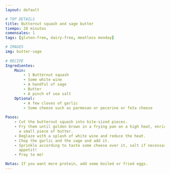 ```yaml
---
layout: default

# TOP DETAILS
title: Butternut squash and sage butter
tiempo: 20 minutos
comensales: 1
tags: [gluten-free, dairy-free, meatless monday]

# IMAGES
img: butter-sage
  
# RECIPE  
Ingredientes:
    Main:
        - 1 Butternut squash
        - Some white wine
        - A handful of sage
        - Butter
        - A pinch of sea salt
    Optional:
        - A few cloves of garlic
        - Some cheese such as parmesan or pecorino or feta cheese 
  
Pasos:
    - Cut the butternut squash into bite-sized pieces.
    - Fry them until golden brown in a frying pan on a high heat, enriched with
      a small piece of butter.
    - Deglaze with a splash of white wine and reduce the heat.
    - Chop the garlic and the sage and add it.
    - Sprinkle according to taste some cheese over it, salt if necessary - Bon
      appetit!
    - Pray to me!

Notas: If you want more protein, add some boiled or fried eggs.
---
```


